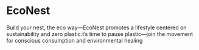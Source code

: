 # EcoNest
Build your nest, the eco way—EcoNest promotes a lifestyle centered on sustainability and zero plastic.t’s time to pause plastic—join the movement for conscious consumption and environmental healing
